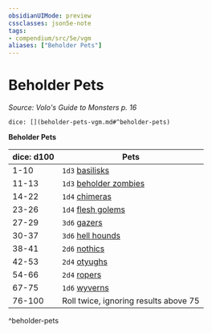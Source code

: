 ```yaml
---
obsidianUIMode: preview
cssclasses: json5e-note
tags:
- compendium/src/5e/vgm
aliases: ["Beholder Pets"]
---
```

# Beholder Pets
*Source: Volo's Guide to Monsters p. 16* 

`dice: [](beholder-pets-vgm.md#^beholder-pets)`

**Beholder Pets**

| dice: d100 | Pets |
|------------|------|
| 1-10 | `1d3` [basilisks](b_basilisk.md) |
| 11-13 | `1d3` [beholder zombies](compendium/bestiary/undead/beholder-zombie.md) |
| 14-22 | `1d4` [chimeras](b_chimera.md) |
| 23-26 | `1d4` [flesh golems](b_flesh-golem.md) |
| 27-29 | `3d6` [gazers](b_gazer-mpmm.md) |
| 30-37 | `3d6` [hell hounds](b_hell-hound.md) |
| 38-41 | `2d6` [nothics](b_nothic.md) |
| 42-53 | `2d4` [otyughs](b_otyugh.md) |
| 54-66 | `2d4` [ropers](b_roper.md) |
| 67-75 | `1d6` [wyverns](b_wyvern.md) |
| 76-100 | Roll twice, ignoring results above 75 |
^beholder-pets